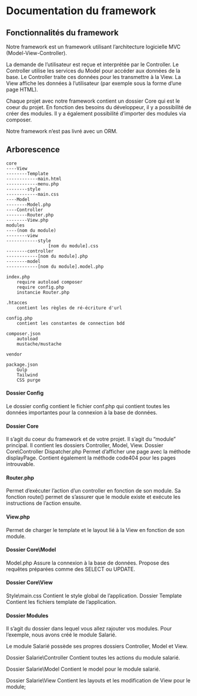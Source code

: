 # Documentation du framework

## Fonctionnalités du framework

Notre framework est un framework utilisant l’architecture logicielle MVC (Model-View-Controller). 

La demande de l’utilisateur est reçue et interprétée par le Controller.
Le Controller utilise les services du Model pour accéder aux données de la base.
Le Controller traite ces données pour les transmettre à la View.
La View affiche les données à l’utilisateur (par exemple sous la forme d’une page HTML).

Chaque projet avec notre framework contient un dossier Core qui est le coeur du projet. En fonction des besoins du développeur, il y a possibilité de créer des modules. Il y a également possibilité d’importer des modules via composer.

Notre framework n’est pas livré avec un ORM.


## Arborescence

```
core
----View 
--------Template
------------main.html             
------------menu.php          
--------style
------------main.css
----Model
--------Model.php
----Controller
--------Router.php
--------View.php
modules
----(nom du module)
--------view
------------style
                [nom du module].css
--------controller
------------[nom du module].php
--------model
------------[nom du module].model.php

index.php
    require autoload composer
    require config.php
    instancie Router.php 

.htacces
    contient les règles de ré-écriture d'url

config.php
    contient les constantes de connection bdd

composer.json
    autoload
    mustache/mustache

vendor

package.json
    Gulp
    Tailwind
    CSS purge
```

#### Dossier Config
Le dossier config contient le fichier conf.php qui contient toutes les données importantes pour la connexion à la base de données.

#### Dossier Core
Il s’agit du coeur du framework et de votre projet. Il s’agit du “module” principal. Il contient les dossiers Controller, Model, View.
Dossier Core\Controller
Dispatcher.php
Permet d’afficher une page avec la méthode displayPage.
Contient également la méthode code404 pour les pages introuvable.

#### Router.php
Permet d’exécuter l’action d’un controller en fonction de son module. Sa fonction route() permet de s’assurer que le module existe et exécute les instructions de l’action ensuite.

#### View.php
Permet de charger le template et le layout lié à la View en fonction de son module.

#### Dossier Core\Model
Model.php
Assure la connexion à la base de données. Propose des requêtes préparées comme des SELECT ou UPDATE.

#### Dossier Core\View
Style\main.css
Contient le style global de l’application.
Dossier Template
Contient les fichiers template de l’application.

#### Dossier Modules
Il s’agit du dossier dans lequel vous allez rajouter vos modules. Pour l’exemple, nous avons créé le module Salarié.

Le module Salarié possède ses propres dossiers Controller, Model et View.

Dossier Salarie\Controller
Contient toutes les actions du module salarié.

Dossier Salarie\Model
Contient le model pour le module salarié.

Dossier Salarie\View
Contient les layouts et les modification de View pour le module;
